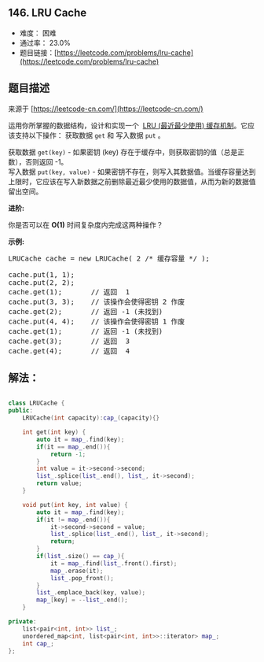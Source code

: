## 146. LRU Cache

- 难度： 困难
- 通过率： 23.0%
- 题目链接：[https://leetcode.com/problems/lru-cache](https://leetcode.com/problems/lru-cache)


## 题目描述

来源于 [https://leetcode-cn.com/](https://leetcode-cn.com/)

<p>运用你所掌握的数据结构，设计和实现一个&nbsp; <a href="https://baike.baidu.com/item/LRU" target="_blank">LRU (最近最少使用) 缓存机制</a>。它应该支持以下操作： 获取数据 <code>get</code> 和 写入数据 <code>put</code> 。</p>

<p>获取数据 <code>get(key)</code> - 如果密钥 (key) 存在于缓存中，则获取密钥的值（总是正数），否则返回 -1。<br>
写入数据 <code>put(key, value)</code> - 如果密钥不存在，则写入其数据值。当缓存容量达到上限时，它应该在写入新数据之前删除最近最少使用的数据值，从而为新的数据值留出空间。</p>

<p><strong>进阶:</strong></p>

<p>你是否可以在&nbsp;<strong>O(1)</strong> 时间复杂度内完成这两种操作？</p>

<p><strong>示例:</strong></p>

<pre>LRUCache cache = new LRUCache( 2 /* 缓存容量 */ );

cache.put(1, 1);
cache.put(2, 2);
cache.get(1);       // 返回  1
cache.put(3, 3);    // 该操作会使得密钥 2 作废
cache.get(2);       // 返回 -1 (未找到)
cache.put(4, 4);    // 该操作会使得密钥 1 作废
cache.get(1);       // 返回 -1 (未找到)
cache.get(3);       // 返回  3
cache.get(4);       // 返回  4
</pre>


## 解法：

```cpp

class LRUCache {
public:
    LRUCache(int capacity):cap_(capacity){}

    int get(int key) {
        auto it = map_.find(key);
        if(it == map_.end()){
            return -1;
        }
        int value = it->second->second;
        list_.splice(list_.end(), list_, it->second);
        return value;
    }

    void put(int key, int value) {
        auto it = map_.find(key);
        if(it != map_.end()){
            it->second->second = value;
            list_.splice(list_.end(), list_, it->second);
            return;
        }
        if(list_.size() == cap_){
            it = map_.find(list_.front().first);
            map_.erase(it);
            list_.pop_front();
        }
        list_.emplace_back(key, value);
        map_[key] = --list_.end();
    }

private:
    list<pair<int, int>> list_;
    unordered_map<int, list<pair<int, int>>::iterator> map_;
    int cap_;
};
```